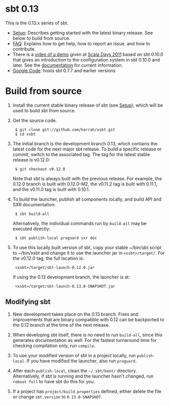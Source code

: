 [Google Code]: http://code.google.com/p/simple-build-tool
[Northeast Scala Symposium]: http://www.nescala.org/2011/
[Scala Days 2011]: http://days2011.scala-lang.org/node/138/285
[documentation]: https://github.com/harrah/xsbt/wiki
[Setup]: https://github.com/harrah/xsbt/wiki/Getting-Started-Setup
[video of a demo]: http://vimeo.com/20263617
[FAQ]: https://github.com/harrah/xsbt/wiki/FAQ

# sbt 0.13

This is the 0.13.x series of sbt.

 * [Setup]: Describes getting started with the latest binary release.  See below to build from source.
 * [FAQ]: Explains how to get help, how to report an issue, and how to contribute.
 * There is a [video of a demo] given at [Scala Days 2011] based on sbt 0.10.0 that gives an introduction to the configuration system in sbt 0.10.0 and later.  See the [documentation] for current information.
 * [Google Code]: hosts sbt 0.7.7 and earlier versions

# Build from source

1. Install the current stable binary release of sbt (see [Setup]), which will be used to build sbt from source.
2. Get the source code.

		$ git clone git://github.com/harrah/xsbt.git
		$ cd xsbt

3. The initial branch is the development branch 0.13, which contains the latest code for the next major sbt release.  To build a specific release or commit, switch to the associated tag.  The tag for the latest stable release is v0.12.0:

		$ git checkout v0.12.0

	Note that sbt is always built with the previous release.  For example, the 0.12.0 branch is built with 0.12.0-M2, the v0.11.2 tag is built with 0.11.1, and the v0.11.0 tag is built with 0.10.1.

4. To build the launcher, publish all components locally, and build API and SXR documentation:

		$ sbt build-all

	Alternatively, the individual commands run by `build-all` may be executed directly:

		$ sbt publish-local proguard sxr doc

5. To use this locally built version of sbt, copy your stable ~/bin/sbt script to ~/bin/xsbt and change it to use the launcher jar in `<xsbt>/target/`.  For the v0.12.0 tag, the full location is:

		<xsbt>/target/sbt-launch-0.12.0.jar

	If using the 0.13 development branch, the launcher is at:

		<xsbt>/target/sbt-launch-0.13.0-SNAPSHOT.jar

## Modifying sbt

1. New development takes place on the 0.13 branch.  Fixes and improvements that are binary compatible with 0.12 can be backported to the 0.12 branch at the time of the next release.

2. When developing sbt itself, there is no need to run `build-all`, since this generates documentation as well.  For the fastest turnaround time for checking compilation only, run `compile`.

3. To use your modified version of sbt in a project locally, run `publish-local`.  If you have modified the launcher, also run `proguard`.

4. After each `publish-local`, clean the `~/.sbt/boot/` directory.  Alternatively, if sbt is running and the launcher hasn't changed, run `reboot full` to have sbt do this for you.

5. If a project has `project/build.properties` defined, either delete the file or change `sbt.version` to `0.13.0-SNAPSHOT`.
